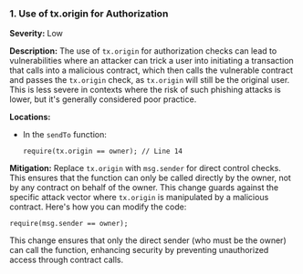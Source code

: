 ### 1. **Use of tx.origin for Authorization**

**Severity:**
Low

**Description:**
The use of `tx.origin` for authorization checks can lead to vulnerabilities where an attacker can trick a user into initiating a transaction that calls into a malicious contract, which then calls the vulnerable contract and passes the `tx.origin` check, as `tx.origin` will still be the original user. This is less severe in contexts where the risk of such phishing attacks is lower, but it's generally considered poor practice.

**Locations:**

- In the `sendTo` function:
  ```solidity
  require(tx.origin == owner); // Line 14
  ```

**Mitigation:**
Replace `tx.origin` with `msg.sender` for direct control checks. This ensures that the function can only be called directly by the owner, not by any contract on behalf of the owner. This change guards against the specific attack vector where `tx.origin` is manipulated by a malicious contract. Here's how you can modify the code:
```solidity
require(msg.sender == owner);
```
This change ensures that only the direct sender (who must be the owner) can call the function, enhancing security by preventing unauthorized access through contract calls.